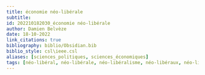 ```yaml
---
title: économie néo-libérale
subtitle:
id: 202210182030_économie néo-libérale
author: Damien Belvèze
date: 18-10-2022
link_citations: true
bibliography: biblio/Obsidian.bib
biblio_style: csl\ieee.csl
aliases: [sciences_politiques, sciences_économiques]
tags: [néo-libéral, néo-libérale, néo-libéralisme, néo-libéraux, néo-libérales, néo-libéraux, néolibéralisme, néolibéral, néolibéraux, néolibérale, néolibérale, neo-liberal, neo-liberals, neo-liberalism, neolibéralism]
---
```







